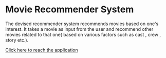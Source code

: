 # Movie Recommender System
 The devised recommender system recommends movies based on one's interest. It takes a movie as input from the user and recommend other movies related to that one( based on various factors such as cast , crew , story etc.).

[Click here to reach the application](https://kunwarhemkireet-movie-recommendation-system-main-4ctd2w.streamlit.app/)


